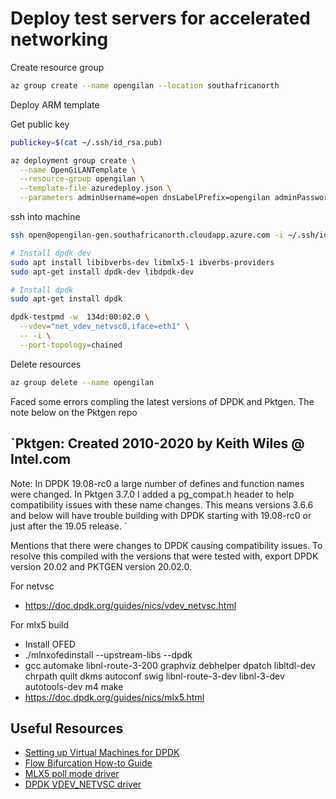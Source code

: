 # Deploy test servers for accelerated networking

Create resource group

```bash
az group create --name opengilan --location southafricanorth
```

Deploy ARM template

Get public key

```bash
publickey=$(cat ~/.ssh/id_rsa.pub) 
```

```bash
az deployment group create \
  --name OpenGiLANTemplate \
  --resource-group opengilan \
  --template-file azuredeploy.json \
  --parameters adminUsername=open dnsLabelPrefix=opengilan adminPasswordOrKey="$publickey"
```

ssh into machine

```bash
ssh open@opengilan-gen.southafricanorth.cloudapp.azure.com -i ~/.ssh/id_rsa
```

```bash
# Install dpdk dev
sudo apt install libibverbs-dev libmlx5-1 ibverbs-providers
sudo apt-get install dpdk-dev libdpdk-dev

# Install dpdk
sudo apt-get install dpdk

dpdk-testpmd -w  134d:00:02.0 \
  --vdev="net_vdev_netvsc0,iface=eth1" \
  -- -i \
  --port-topology=chained
```

Delete resources

```bash
az group delete --name opengilan
```

Faced some errors compling the latest versions of DPDK and Pktgen. The note below on the Pktgen repo

`Pktgen: Created 2010-2020 by Keith Wiles @ Intel.com
---

Note: In DPDK 19.08-rc0 a large number of defines and function names were
      changed. In Pktgen  3.7.0 I added a pg_compat.h header to help
      compatibility issues with these name changes. This means versions
      3.6.6 and below will have trouble building with DPDK starting with
      19.08-rc0 or just after the 19.05 release.
`

Mentions that there were changes to DPDK causing compatibility issues. To resolve this compiled with the versions that were tested with, export DPDK version 20.02 and PKTGEN version 20.02.0.

For netvsc
- https://doc.dpdk.org/guides/nics/vdev_netvsc.html

For mlx5 build
- Install OFED
- ./mlnxofedinstall --upstream-libs --dpdk
- gcc automake libnl-route-3-200 graphviz debhelper dpatch libltdl-dev chrpath quilt dkms autoconf swig libnl-route-3-dev libnl-3-dev autotools-dev m4 make
- https://doc.dpdk.org/guides/nics/mlx5.html
## Useful Resources

- [Setting up Virtual Machines for DPDK](https://blog.emumba.com/setting-up-virtual-machines-for-dpdk-da1b49a9bf5f)
- [Flow Bifurcation How-to Guide](https://doc.dpdk.org/guides-19.02/howto/flow_bifurcation.html)
- [MLX5 poll mode driver](https://dpdk.readthedocs.io/en/v17.02/nics/mlx5.html)
- [DPDK VDEV_NETVSC driver](https://doc.dpdk.org/guides/nics/vdev_netvsc.html)